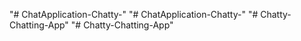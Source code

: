 "# ChatApplication-Chatty-" 
"# ChatApplication-Chatty-" 
"# Chatty-Chatting-App" 
"# Chatty-Chatting-App" 
